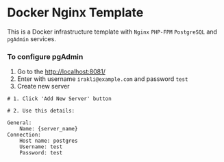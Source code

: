 # Docker Nginx Template #

This is a Docker infrastructure template with `Nginx` `PHP-FPM` `PostgreSQL` and `pgAdmin` services.


### To configure pgAdmin ###

1. Go to the [http://localhost:8081/](http://localhost:8081/)
2. Enter with username `irakli@example.com` and password `test`
3. Create new server
```
# 1. Click 'Add New Server' button

# 2. Use this details:

General:
    Name: {server_name}
Connection:
    Host name: postgres
    Username: test
    Password: test
```
